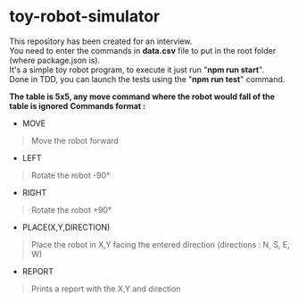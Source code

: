 # toy-robot-simulator
This repository has been created for an interview.<br />
You need to enter the commands in **data.csv** file to put in the root folder (where package.json is).<br />
It's a simple toy robot program, to execute it just run "**npm run start**".<br />
Done in TDD, you can launch the tests using the "**npm run test**" command.<br />

**The table is 5x5, any move command where the robot would fall of the table is ignored**
**Commands format :** 
- MOVE
> Move the robot forward
- LEFT
> Rotate the robot -90°
- RIGHT
> Rotate the robot +90°
- PLACE(X,Y,DIRECTION)
> Place the robot in X,Y facing the entered direction (directions : N, S, E, W)
- REPORT
> Prints a report with the X,Y and direction